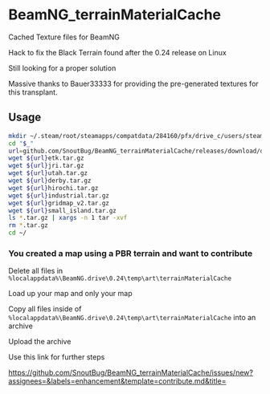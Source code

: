 # BeamNG_terrainMaterialCache
Cached Texture files for BeamNG

Hack to fix the Black Terrain found after the 0.24 release on Linux

Still looking for a proper solution

Massive thanks to Bauer33333 for providing the pre-generated textures for this transplant.

## Usage
```Bash
mkdir ~/.steam/root/steamapps/compatdata/284160/pfx/drive_c/users/steamuser/AppData/Local/BeamNG.drive/0.24/temp/art
cd "$_"
url=github.com/SnoutBug/BeamNG_terrainMaterialCache/releases/download/default/
wget ${url}etk.tar.gz
wget ${url}jri.tar.gz
wget ${url}utah.tar.gz
wget ${url}derby.tar.gz
wget ${url}hirochi.tar.gz
wget ${url}industrial.tar.gz
wget ${url}gridmap_v2.tar.gz
wget ${url}small_island.tar.gz
ls *.tar.gz | xargs -n 1 tar -xvf
rm *.tar.gz
cd ~/
```

### You created a map using a PBR terrain and want to contribute
Delete all files in `%localappdata%\BeamNG.drive\0.24\temp\art\terrainMaterialCache`

Load up your map and only your map

Copy all files inside of `%localappdata%\BeamNG.drive\0.24\temp\art\terrainMaterialCache` into an archive

Upload the archive

Use this link for further steps

https://github.com/SnoutBug/BeamNG_terrainMaterialCache/issues/new?assignees=&labels=enhancement&template=contribute.md&title=

